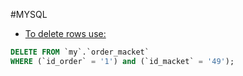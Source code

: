 #MYSQL 

- <u>To delete rows use:</u> 

```sql
DELETE FROM `my`.`order_macket` 
WHERE (`id_order` = '1') and (`id_macket` = '49');

```